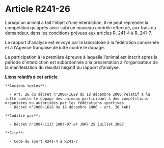 # Article R241-26

Lorsqu'un animal a fait l'objet d'une interdiction, il ne peut reprendre la compétition qu'après avoir subi un nouveau
contrôle effectué, aux frais du demandeur, dans les conditions prévues aux articles R. 241-4 à R. 241-7.

Le rapport d'analyse est envoyé par le laboratoire à la fédération concernée et à l'Agence française de lutte contre le
dopage.

La participation à la première épreuve à laquelle l'animal est inscrit après la période d'interdiction est subordonnée à la
présentation à l'organisateur de la manifestation du résultat négatif du rapport d'analyse.

**Liens relatifs à cet article**

	**Anciens textes**:

	  - Art. 26 du décret n°2006-1629 du 18 décembre 2006 relatif à la lutte contre le dopage des animaux participant à des compétitions organisées ou autorisées par les fédérations sportives
	  - Décret n°2006-1629 du 18 décembre 2006 - art. 26 (Ab)

	**Codifié par**:

	  - Décret n°2007-1133 2007-07-24 JORF 25 juillet 2007

	**Cite**:

	  - Code du sport R241-4 à R241-7
